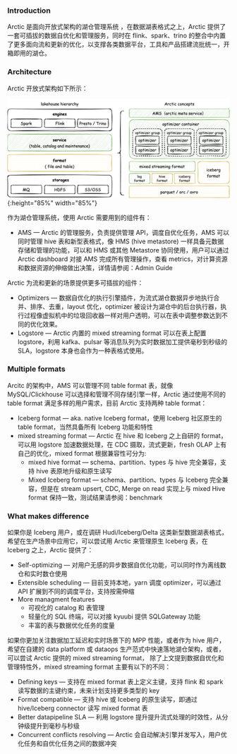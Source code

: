 ### Introduction

Arctic 是面向开放式架构的湖仓管理系统 ，在数据湖表格式之上，Arctic 提供了一套可插拔的数据自优化和管理服务，同时在 flink、spark、trino 的整合中内置了更多面向流和更新的优化，以支撑各类数据平台，工具和产品搭建流批统一，开箱即用的湖仓。

### Architecture

Arctic 开放式架构如下所示：

![Architecture](images/introduce_Arctic.png){:height="85%" width="85%"}

作为湖仓管理系统，使用 Arctic 需要用到的组件有：

- AMS — Arctic 的管理服务，负责提供管理 API，调度自优化任务，AMS 可以同时管理 hive 表和新型表格式，像 HMS (hive metastore) 一样具备元数据存储和管理的功能，可以和 HMS 或其他 Metastore 协同使用，用户可以通过 Arctic dashboard 对接 AMS 完成所有管理操作，查看 metrics，对计算资源和数据资源的伸缩做出决策，详情请参阅：Admin Guide

Arctic 为流和更新的场景提供更多可插拔的组件：

- Optimizers — 数据自优化的执行引擎插件，为流式湖仓数据异步地执行合并、排序、去重，layout 优化，optimizer 被设计为湖仓中的后台执行器，执行过程像虚拟机中的垃圾回收器一样对用户透明，可以在表中调整参数达到不同的优化效果。
- Logstore — Arctic 内置的 mixed streaming format 可以在表上配置 logstore，利用 kafka、pulsar 等消息队列为实时数据加工提供毫秒到秒级的 SLA，logstore 本身也会作为一种表格式使用。

### Multiple formats

Arcitc 的架构中，AMS 可以管理不同 table format 表，就像 MySQL/Clickhouse 可以选择和管理不同存储引擎一样，Arctic 通过使用不同的 table format 满足多样的用户需求，目前 Arctic 支持两种 table format：

- Iceberg format — aka. native Iceberg format，使用 Iceberg 社区原生的 table format，当然具备所有 Iceberg 功能和特性
- mixed streaming format — Arctic 在 hive 和 Iceberg 之上自研的 format，可以用 logstore 加速数据处理，在 CDC 摄取，流式更新，fresh OLAP 上有自己的优化，mixed format 根据兼容性可分为:
    * mixed hive format —  schema、partition、types 与 hive 完全兼容，支持 hive 表原地升级和原生读写
    * Mixed Iceberg format — schema、partition、types 与 Iceberg 完全兼容，但是在 stream upsert, CDC, Merge on read 实现上与 mixed Hive format 保持一致，测试结果请参阅：benchmark

### What makes difference

如果你是 Iceberg 用户，或在调研 Hudi/Iceberg/Delta 这类新型数据湖表格式，希望在生产场景中应用它，可以尝试用 Arctic 来管理原生 Iceberg 表，在 Iceberg 之上，Arctic 提供了：

- Self-optimizing — 对用户无感的异步数据自优化功能，可以同时作为离线数仓和实时数仓使用
- Extensible scheduling — 目前支持本地，yarn 调度 optimizer，可以通过 API 扩展到不同的调度平台，支持按需伸缩
- More managment features
    * 可视化的 catalog 和 表管理
    * 轻量化的 SQL 终端，可以对接 kyuubi 提供 SQLGateway 功能
    * 丰富的表与数据优化任务的度量

如果你更加关注数据加工延迟和实时场景下的 MPP 性能，或者作为 hive 用户，希望在自建的 data platform 或 dataops 生产范式中快速落地湖仓架构，或者，可以尝试 Arctic 提供的 mixed streaming format， 除了上文提到数据自优化和管理特性外，mixed streaming format 主要有以下的不同：

- Defining keys — 支持在 mixed format 表上定义主键，支持 flink 和 spark 读写数据的主键约束，未来计划支持更多类型的 key
- Format compatible — 支持 hive 或 Iceberg 的原生读写，即通过 hive/Iceberg connector 读写 mixed format 表
- Better datapipeline SLA — 利用 logstore 提升提升流式处理的时效性，从分钟级提升到毫秒与秒级
- Concurrent conflicts resolving — Arctic 会自动解决引擎并发写入，用户优化任务和自优化任务之间的数据冲突
